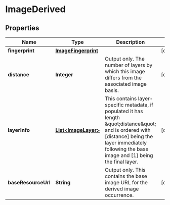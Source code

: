 # ImageDerived

## Properties
Name | Type | Description | Notes
------------ | ------------- | ------------- | -------------
**fingerprint** | [**ImageFingerprint**](ImageFingerprint.md) |  |  [optional]
**distance** | **Integer** | Output only. The number of layers by which this image differs from the associated image basis. |  [optional]
**layerInfo** | [**List&lt;ImageLayer&gt;**](ImageLayer.md) | This contains layer-specific metadata, if populated it has length \&quot;distance\&quot; and is ordered with [distance] being the layer immediately following the base image and [1] being the final layer. |  [optional]
**baseResourceUrl** | **String** | Output only. This contains the base image URL for the derived image occurrence. |  [optional]
